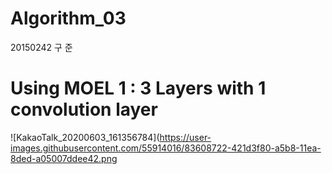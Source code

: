 # Algorithm_03
20150242 구 준

# Using MOEL 1 : 3 Layers with 1 convolution layer
![KakaoTalk_20200603_161356784](https://user-images.githubusercontent.com/55914016/83608722-421d3f80-a5b8-11ea-8ded-a05007ddee42.png


